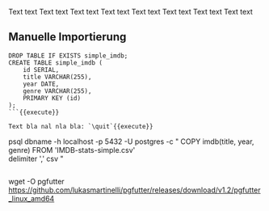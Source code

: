 Text text Text text Text text Text text Text text Text text Text text Text text

## Manuelle Importierung
```
DROP TABLE IF EXISTS simple_imdb;
CREATE TABLE simple_imdb (
    id SERIAL,       
    title VARCHAR(255),   
    year DATE,    
    genre VARCHAR(255),   
    PRIMARY KEY (id)   
);
```{{execute}}

Text bla nal nla bla: `\quit`{{execute}}

```
psql dbname
    -h localhost 
    -p 5432
    -U postgres 
    -c "
        COPY imdb(title, year, genre)
        FROM 'IMDB-stats-simple.csv'    
        delimiter ',' csv
    "
```{{execute}}

```
wget -O pgfutter https://github.com/lukasmartinelli/pgfutter/releases/download/v1.2/pgfutter_linux_amd64
```{{execute}}